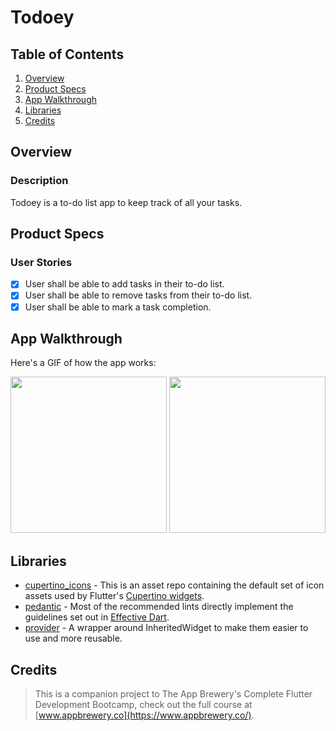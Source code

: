 # Todoey

## Table of Contents
1. [Overview](#Overview)
2. [Product Specs](#Product-Specs)
3. [App Walkthrough](#App-Walkthrough)
4. [Libraries](#Libraries)
5. [Credits](#Credits)

## Overview
### Description

Todoey is a to-do list app to keep track of all your tasks.

## Product Specs
### User Stories

- [x] User shall be able to add tasks in their to-do list.
- [x] User shall be able to remove tasks from their to-do list.
- [x] User shall be able to mark a task completion.

## App Walkthrough

Here's a GIF of how the app works:

<img src="https://raw.githubusercontent.com/py415/app-resources/master/flutter/ios/flutter-ios-todoey.gif" width="250" />

<img src="https://raw.githubusercontent.com/py415/app-resources/master/flutter/android/flutter-android-todoey.gif" width="250" />

## Libraries

- [cupertino_icons](https://github.com/flutter/cupertino_icons) - This is an asset repo containing the default set of icon assets used by Flutter's [Cupertino widgets](https://github.com/flutter/flutter/tree/master/packages/flutter/lib/src/cupertino).
- [pedantic](https://github.com/dart-lang/pedantic) - Most of the recommended lints directly implement the guidelines set out in [Effective Dart](https://dart.dev/guides/language/effective-dart).
- [provider](https://github.com/rrousselGit/provider) - A wrapper around InheritedWidget to make them easier to use and more reusable.

## Credits

>This is a companion project to The App Brewery's Complete Flutter Development Bootcamp, check out the full course at [www.appbrewery.co](https://www.appbrewery.co/).
